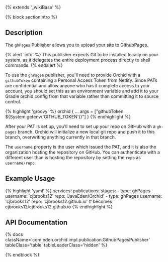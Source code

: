 ---
---

{% extends '_wikiBase' %}

{% block sectionIntro %}

## Description

The `ghPages` Publisher allows you to upload your site to GithubPages.

{% alert 'info' %}
This publisher expects Git to be installed locally on your system, as it delegates the entire deployment process 
directly to shell commands.
{% endalert %}

To use the `ghPages` publisher, you'll need to provide Orchid with a `githubToken` containing a Personal Access Token
from Netlify. Since PATs are confidential and allow anyone who has it complete access to your account, you should set 
this as an environment variable and add it to your Gradle orchid config from that variable rather than committing it to
source control.

{% highlight 'groovy' %}
orchid {
    ...
    args = ["githubToken ${System.getenv('GITHUB_TOKEN')}"]
}
{% endhighlight %}

After your PAT is set up, you'll need to set up your repo on GitHub with a `gh-pages` branch. Orchid will initialize a 
new local git repo and push it to this branch, overwriting anything currently in that branch. 

The `username` property is the user which issued the PAT, and it is also the organization hosting the repository on 
GitHub. You can authenticate with a different user than is hosting the repository by setting the `repo` as 
`username/repo`.

## Example Usage

{% highlight 'yaml' %}
services:
  publications: 
    stages: 
      - type: ghPages
        username: 'cjbrooks12'
        repo: 'JavaEden/Orchid'
      - type: ghPages
        username: 'cjbrooks12'
        repo: 'cjbrooks12.github.io' # becomes cjbrooks12/cjbrooks12.github.io 
{% endhighlight %}

## API Documentation

{% docs className='com.eden.orchid.impl.publication.GithubPagesPublisher' tableClass='table' tableLeaderClass='hidden' %}

{% endblock %}
